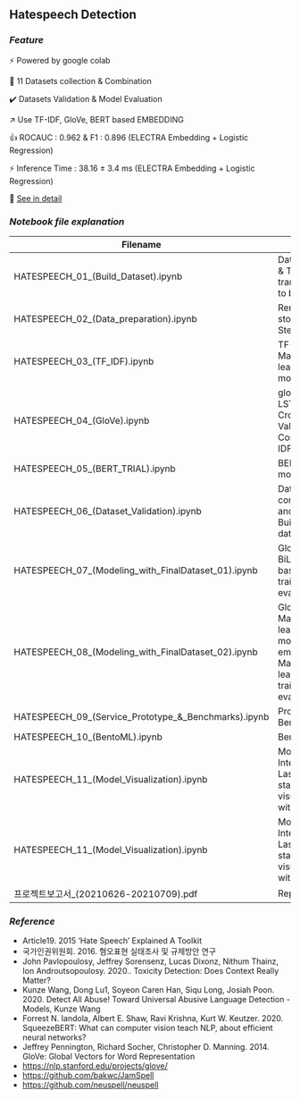 ## Hatespeech Detection


### *Feature*         

:zap: Powered by google colab 

:bookmark_tabs: 11 Datasets collection & Combination

:heavy_check_mark: Datasets Validation & Model Evaluation

:arrow_upper_right: Use TF-IDF, GloVe, BERT based EMBEDDING

:thumbsup: ROCAUC : 0.962 & F1 : 0.896 (ELECTRA Embedding + Logistic Regression)

:zap: Inference Time : 38.16 ± 3.4 ms (ELECTRA Embedding + Logistic Regression)

:page_facing_up:
<a href="https://github.com/MINED30/Hate_Speech_Detection/blob/main/%ED%94%84%EB%A1%9C%EC%A0%9D%ED%8A%B8%EB%B3%B4%EA%B3%A0%EC%84%9C_(20210626-20210709).pdf" target="_parent\">See in detail</a>


### *Notebook file explanation*

|Filename|Contents|
|---|---|
|HATESPEECH_01_(Build_Dataset).ipynb|Data Collection & Target transformation to binary|
|HATESPEECH_02_(Data_preparation).ipynb|Remove stopwords & Stemming|
|HATESPEECH_03_(TF_IDF).ipynb|TF-IDF, Machine learning model,|
|HATESPEECH_04_(GloVe).ipynb|glove.6B.100d, LSTM,  5-fold Cross Validation, Compare TF-IDF and GloVe|
|HATESPEECH_05_(BERT_TRIAL).ipynb|BERT based model trial|
|HATESPEECH_06_(Dataset_Validation).ipynb|Dataset combination and validation, Build final dataset|
|HATESPEECH_07_(Modeling_with_FinalDataset_01).ipynb|GloVe + BiLSTM, BERT based model training and evaluation|
|HATESPEECH_08_(Modeling_with_FinalDataset_02).ipynb|GloVe + Machine learning model, BERT embedding + Machine learning moedl training and evaluation|
|HATESPEECH_09_(Service_Prototype_&_Benchmarks).ipynb|Prototype, Benchmarks |
|HATESPEECH_10_(BentoML).ipynb|BentoML|
|HATESPEECH_11_(Model_Visualization).ipynb|Model Intenpretation, Last hidden state visualization with PCA|
|HATESPEECH_11_(Model_Visualization).ipynb|Model Intenpretation, Last hidden state visualization with PCA|
|프로젝트보고서_(20210626-20210709).pdf|Report|

### *Reference*
- Article19. 2015 ‘Hate Speech’ Explained A Toolkit
- 국가인권위원회. 2016. 혐오표현 실태조사 및 규제방안 연구
- John Pavlopoulosy, Jeffrey Sorensenz, Lucas Dixonz, Nithum Thainz, Ion Androutsopoulosy. 2020.. Toxicity Detection: Does Context Really Matter? 
- Kunze Wang, Dong Lu1, Soyeon Caren Han, Siqu Long, Josiah Poon. 2020. Detect All Abuse! Toward Universal Abusive Language Detection - Models, Kunze Wang
- Forrest N. Iandola, Albert E. Shaw, Ravi Krishna, Kurt W. Keutzer. 2020. SqueezeBERT: What can computer vision teach NLP, about efficient neural networks?
- Jeffrey Pennington, Richard Socher, Christopher D. Manning. 2014. GloVe: Global Vectors for Word Representation 
- https://nlp.stanford.edu/projects/glove/
- https://github.com/bakwc/JamSpell
- https://github.com/neuspell/neuspell

